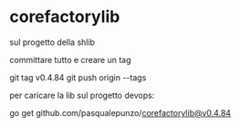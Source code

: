 # corefactorylib

sul progetto della shlib

committare tutto e creare un tag

git tag v0.4.84
git push origin --tags

per caricare la lib sul progetto devops:

go get github.com/pasqualepunzo/corefactorylib@v0.4.84

